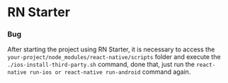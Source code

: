 # RN Starter

### Bug
After starting the project using RN Starter, it is necessary to access the `your-project/node_modules/react-native/scripts` folder and execute the `./ios-install-third-party.sh` command, done that, just run the `react-native run-ios or react-native run-android` command again.